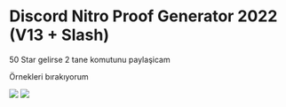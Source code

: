 # Discord Nitro Proof Generator 2022 (V13 + Slash)

50 Star gelirse 2 tane komutunu paylaşicam

Örnekleri bırakıyorum

<img src="https://rowy.has-no-bra.in/5v5gcG9ys.png">
<img src="https://rowy.has-no-bra.in/5v5gjBht3.png">
